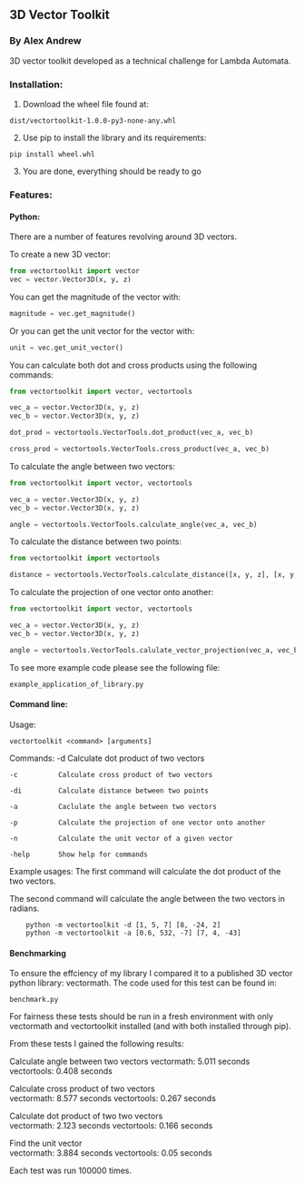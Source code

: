 ## 3D Vector Toolkit
### By Alex Andrew

3D vector toolkit developed as a technical challenge for Lambda Automata.

### Installation:
1. Download the wheel file found at:
```
dist/vectortoolkit-1.0.0-py3-none-any.whl
```

2. Use pip to install the library and its requirements:
```
pip install wheel.whl
```
3. You are done, everything should be ready to go

### Features:

#### Python:
There are a number of features revolving around 3D vectors.

To create a new 3D vector:
```python
from vectortoolkit import vector
vec = vector.Vector3D(x, y, z)
```

You can get the magnitude of the vector with:
```python
magnitude = vec.get_magnitude()
```

Or you can get the unit vector for the vector with:
```python
unit = vec.get_unit_vector()
```

You can calculate both dot and cross products using the following commands:
```python
from vectortoolkit import vector, vectortools

vec_a = vector.Vector3D(x, y, z)
vec_b = vector.Vector3D(x, y, z)

dot_prod = vectortools.VectorTools.dot_product(vec_a, vec_b)

cross_prod = vectortools.VectorTools.cross_product(vec_a, vec_b)
```

To calculate the angle between two vectors:
```python
from vectortoolkit import vector, vectortools

vec_a = vector.Vector3D(x, y, z)
vec_b = vector.Vector3D(x, y, z)

angle = vectortools.VectorTools.calculate_angle(vec_a, vec_b)
```

To calculate the distance between two points:
```python
from vectortoolkit import vectortools

distance = vectortools.VectorTools.calculate_distance([x, y, z], [x, y, z])
```

To calculate the projection of one vector onto another:
```python
from vectortoolkit import vector, vectortools

vec_a = vector.Vector3D(x, y, z)
vec_b = vector.Vector3D(x, y, z)

angle = vectortools.VectorTools.calulate_vector_projection(vec_a, vec_b)
```

To see more example code please see the following file:
```
example_application_of_library.py
```

#### Command line:

Usage:
```
vectortoolkit <command> [arguments]
```
    
Commands:
    -d          Calculate dot product of two vectors

    -c          Calculate cross product of two vectors

    -di         Calculate distance between two points

    -a          Caclulate the angle between two vectors

    -p          Calculate the projection of one vector onto another

    -n          Calculate the unit vector of a given vector 

    -help       Show help for commands


Example usages:
The first command will calculate the dot product of the two vectors.

The second command will calculate the angle between the two vectors in radians.
```
    python -m vectortoolkit -d [1, 5, 7] [8, -24, 2]
    python -m vectortoolkit -a [0.6, 532, -7] [7, 4, -43]
```

#### Benchmarking

To ensure the effciency of my library I compared it to a published 3D vector python library: vectormath. The code used for this test can be found in: 
```
benchmark.py
```
For fairness these tests should be run in a fresh environment with only vectormath and vectortoolkit installed (and with both installed through pip). 

From these tests I gained the following results:

Calculate angle between two vectors	
vectormath:	    5.011 seconds
vectortools:	0.408 seconds

Calculate cross product of two vectors	
vectormath:	    8.577 seconds
vectortools:	0.267 seconds

Calculate dot product of two two vectors	
vectormath:	    2.123 seconds
vectortools:	0.166 seconds

Find the unit vector	
vectormath:	    3.884 seconds
vectortools:	0.05 seconds

Each test was run 100000 times.

